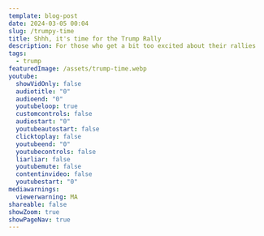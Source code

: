 ```yaml
---
template: blog-post
date: 2024-03-05 00:04
slug: /trumpy-time
title: Shhh, it's time for the Trump Rally
description: For those who get a bit too excited about their rallies
tags:
  - trump
featuredImage: /assets/trump-time.webp
youtube:
  showVidOnly: false
  audiotitle: "0"
  audioend: "0"
  youtubeloop: true
  customcontrols: false
  audiostart: "0"
  youtubeautostart: false
  clicktoplay: false
  youtubeend: "0"
  youtubecontrols: false
  liarliar: false
  youtubemute: false
  contentinvideo: false
  youtubestart: "0"
mediawarnings:
  viewerwarning: MA
shareable: false
showZoom: true
showPageNav: true
---
```

